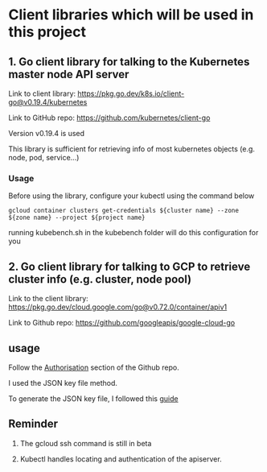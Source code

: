 # Client libraries which will be used in this project

## 1. Go client library for talking to the Kubernetes master node API server

Link to client library: https://pkg.go.dev/k8s.io/client-go@v0.19.4/kubernetes

Link to GitHub repo: https://github.com/kubernetes/client-go

Version v0.19.4 is used

This library is sufficient for retrieving info of most kubernetes objects (e.g. node, pod, service...)

### Usage

Before using the library, configure your kubectl using the command below
```
gcloud container clusters get-credentials ${cluster name} --zone ${zone name} --project ${project name}
```

running kubebench.sh in the kubebench folder will do this configuration for you

## 2. Go client library for talking to GCP to retrieve cluster info (e.g. cluster, node pool)

Link to the client library: https://pkg.go.dev/cloud.google.com/go@v0.72.0/container/apiv1

Link to Github repo: https://github.com/googleapis/google-cloud-go

## usage

Follow the [Authorisation](https://github.com/googleapis/google-cloud-go) section of the Github repo.

I used the JSON key file method.

To generate the JSON key file, I followed this [guide](https://cloud.google.com/docs/authentication/production#manually)

## Reminder
1. The gcloud ssh command is still in beta

2. Kubectl handles locating and authentication of the apiserver.


